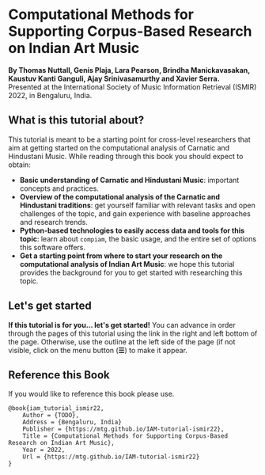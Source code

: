 # Computational Methods for Supporting Corpus-Based Research on Indian Art Music

**By Thomas Nuttall, Genís Plaja, Lara Pearson, Brindha Manickavasakan, Kaustuv Kanti Ganguli, Ajay Srinivasamurthy and Xavier Serra.** 
<br>
Presented at the International Society of Music Information Retrieval (ISMIR) 2022, in Bengaluru, India.

## What is this tutorial about?
This tutorial is meant to be a starting point for cross-level researchers that aim at getting started on the computational analysis of Carnatic and Hindustani Music. While reading through this book you should expect to obtain:
* **Basic understanding of Carnatic and Hindustani Music**: important concepts and practices.
* **Overview of the computational analysis of the Carnatic and Hindustani traditions**: get yourself familiar with relevant tasks and open challenges of the topic, and gain experience with baseline approaches and research trends.
* **Python-based technologies to easily access data and tools for this topic**: learn about ``compiam``, the basic usage, and the entire set of options this software offers.
* **Get a starting point from where to start your research on the computational analysis of Indian Art Music**: we hope this tutorial provides the background for you to get started with researching this topic.

## Let's get started
**If this tutorial is for you... let's get started!** You can advance in order through the pages of this tutorial using the link in the right and left bottom of the page. Otherwise, use the outline at the left side of the page (if not visible, click on the menu button (**☰**) to make it appear.


## Reference this Book

If you would like to reference this book please use.

```
@book{iam_tutorial_ismir22,
	Author = {TODO},
    Address = {Bengaluru, India}
	Publisher = {https://mtg.github.io/IAM-tutorial-ismir22},
	Title = {Computational Methods for Supporting Corpus-Based Research on Indian Art Music},
	Year = 2022,
	Url = {https://mtg.github.io/IAM-tutorial-ismir22}
}
```